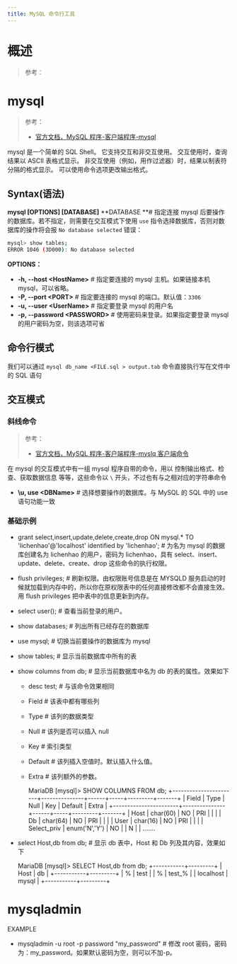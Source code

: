 ```yaml
---
title: MySQL 命令行工具
---
```


# 概述

> 参考：

# mysql

> 参考：
> - [官方文档，MySQL 程序-客户端程序-mysql](https://dev.mysql.com/doc/refman/8.0/en/mysql.html)

mysql 是一个简单的 SQL Shell。 它支持交互和非交互使用。 交互使用时，查询结果以 ASCII 表格式显示。 非交互使用（例如，用作过滤器）时，结果以制表符分隔的格式显示。 可以使用命令选项更改输出格式。

## Syntax(语法)

**mysql \[OPTIONS] \[DATABASE]**
**DATABASE **# 指定连接 mysql 后要操作的数据库。若不指定，则需要在交互模式下使用 `use` 指令选择数据库，否则对数据库的操作将会报 `No database selected` 错误：

```bash
mysql> show tables;
ERROR 1046 (3D000): No database selected
```

**OPTIONS：**

- **-h, --host \<HostName>** # 指定要连接的 mysql 主机。如果链接本机 mysql，可以省略。
- **-P, --port \<PORT>** # 指定要连接的 mysql 的端口。默认值：`3306`
- **-u, --user \<UserName>** # 指定要登录 mysql 的用户名
- **-p, --password \<PASSWORD>** # 使用密码来登录。如果指定要登录 mysql 的用户密码为空，则该选项可省

## 命令行模式

我们可以通过 `mysql db_name <FILE.sql > output.tab` 命令直接执行写在文件中的 SQL 语句

## 交互模式

### 斜线命令

> 参考：
> - [官方文档，MySQL 程序-客户端程序-myslq 客户端命令](https://dev.mysql.com/doc/refman/8.0/en/mysql-commands.html)

在 mysql 的交互模式中有一组 mysql 程序自带的命令，用以 控制输出格式、检查、获取数据信息 等等，这些命令以 `\` 开头，不过也有与之相对应的字符串命令

- **\u, use \<DBName>** # 选择想要操作的数据库。与 MySQL 的 SQL 中的 use 语句功能一致

### 基础示例

- grant select,insert,update,delete,create,drop ON mysql.\* TO 'lichenhao'@'localhost' identified by 'lichenhao'; # 为名为 mysql 的数据库创建名为 lichenhao 的用户，密码为 lichenhao，具有 select、insert、update、delete、create、drop 这些命令的执行权限。
- flush privileges; # 刷新权限。由权限账号信息是在 MYSQLD 服务启动的时候就加载到内存中的，所以你在原权限表中的任何直接修改都不会直接生效。用 flush privileges 把中表中的信息更新到内存。
- select user(); # 查看当前登录的用户。
- show databases; # 列出所有已经存在的数据库
- use mysql; # 切换当前要操作的数据库为 mysql
- show tables; # 显示当前数据库中所有的表
- show columns from db; # 显示当前数据库中名为 db 的表的属性。效果如下
  - desc test; # 与该命令效果相同
  - Field # 该表中都有哪些列
  - Type # 该列的数据类型
  - Null # 该列是否可以插入 null
  - Key # 索引类型
  - Default # 该列插入空值时。默认插入什么值。
  - Extra # 该列额外的参数。


    MariaDB [mysql]> SHOW COLUMNS FROM db;
    +-----------------------+---------------+------+-----+---------+-------+
    | Field                 | Type          | Null | Key | Default | Extra |
    +-----------------------+---------------+------+-----+---------+-------+
    | Host                  | char(60)      | NO   | PRI |         |       |
    | Db                    | char(64)      | NO   | PRI |         |       |
    | User                  | char(16)      | NO   | PRI |         |       |
    | Select_priv           | enum('N','Y') | NO   |     | N       |       |
    .......

- select Host,db from db; # 显示 db 表中，Host 和 Db 列及其内容，效果如下


    MariaDB [mysql]> SELECT Host,db from db;
    +-----------+---------+
    | Host      | db      |
    +-----------+---------+
    | %         | test    |
    | %         | test\_% |
    | localhost | mysql   |
    +-----------+---------+

# mysqladmin

EXAMPLE

- mysqladmin -u root -p password "my_password" # 修改 root 密码，密码为：my_password。如果默认密码为空，则可以不加-p。
